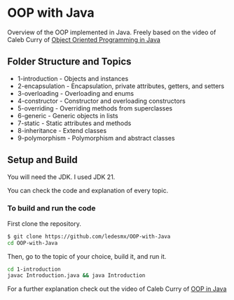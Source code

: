 # OOP with Java

Overview of the OOP implemented in Java.
Freely based on the video of Caleb Curry of [Object Oriented Programming in Java](https://www.youtube.com/watch?v=Af3s3KsxStY)

## Folder Structure and Topics

- 1-introduction  - Objects and instances
- 2-encapsulation - Encapsulation, private attributes, getters, and setters
- 3-overloading   - Overloading and enums
- 4-constructor   - Constructor and overloading constructors
- 5-overriding    - Overriding methods from superclasses
- 6-generic       - Generic objects in lists
- 7-static        - Static attributes and methods
- 8-inheritance   - Extend classes
- 9-polymorphism  - Polymorphism and abstract classes

## Setup and Build

You will need the JDK. I used JDK 21.

You can check the code and explanation of every topic.

### To build and run the code

First clone the repository.
```bash
$ git clone https://github.com/ledesmx/OOP-with-Java
cd OOP-with-Java
```

Then, go to the topic of your choice, build it, and run it.
```bash
cd 1-introduction  
javac Introduction.java && java Introduction
```

For a further explanation check out the video of Caleb Curry of [OOP in Java](https://www.youtube.com/watch?v=Af3s3KsxStY)
